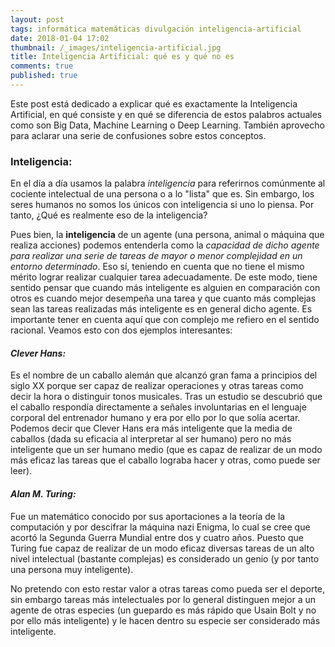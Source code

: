 ```yaml
---
layout: post
tags: informática matemáticas divulgación inteligencia-artificial
date: 2018-01-04 17:02
thumbnail: /_images/inteligencia-artificial.jpg
title: Inteligencia Artificial: qué es y qué no es
comments: true
published: true
---
```


Este post está dedicado a explicar qué es exactamente la Inteligencia Artificial, en qué consiste y en qué se diferencia de estos palabros actuales como son Big Data, Machine Learning o Deep Learning. También aprovecho para aclarar una serie de confusiones sobre estos conceptos.

<!--more-->

### Inteligencia:
En el día a día usamos la palabra *inteligencia* para referirnos comúnmente al cociente intelectual de una persona o a lo "lista" que es. Sin embargo, los seres humanos no somos los únicos con inteligencia si uno lo piensa. Por tanto, ¿Qué es realmente eso de la inteligencia? 

Pues bien, la **inteligencia** de un agente (una persona, animal o máquina que realiza  acciones) podemos entenderla como la *capacidad de dicho agente para realizar una serie de tareas de mayor o menor complejidad en un entorno determinado*. Eso sí, teniendo en cuenta que no tiene el mismo mérito lograr realizar cualquier tarea adecuadamente. De este modo, tiene sentido pensar que cuando más inteligente es alguien en comparación con otros es cuando mejor desempeña una tarea y que cuanto más complejas sean las tareas realizadas más inteligente es en general dicho agente. Es importante tener en cuenta aquí que con complejo me refiero en el sentido racional. Veamos esto con dos ejemplos interesantes: 

#### *Clever Hans:*
Es el nombre de un caballo alemán que alcanzó gran fama a principios del siglo XX porque ser capaz de realizar operaciones y otras tareas como decir la hora o distinguir tonos musicales. Tras un estudio se descubrió que el caballo respondía directamente a señales involuntarias en el lenguaje corporal del entrenador humano y era por ello por lo que solía acertar. Podemos decir que Clever Hans era más inteligente que la media de caballos (dada su eficacia al interpretar al ser humano) pero no más inteligente que un ser humano medio (que es capaz de realizar de un modo más eficaz las tareas que el caballo lograba hacer y otras, como puede ser leer).

#### *Alan M. Turing:*
Fue un matemático conocido por sus aportaciones a la teoría de la computación y por descifrar la máquina nazi Enigma, lo cual se cree que acortó la Segunda Guerra Mundial entre dos y cuatro años. Puesto que Turing fue capaz de realizar de un modo eficaz diversas tareas de un alto nivel intelectual (bastante complejas) es considerado un genio (y por tanto una persona muy inteligente).

No pretendo con esto restar valor a otras tareas como pueda ser el deporte, sin embargo tareas más intelectuales por lo general distinguen mejor a un agente de otras especies (un guepardo  es más rápido  que Usain Bolt y no por ello más inteligente) y le hacen dentro su especie ser considerado más inteligente.
